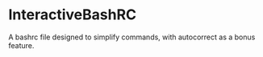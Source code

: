 # InteractiveBashRC
A bashrc file designed to simplify commands, with autocorrect as a bonus feature. 
